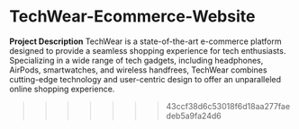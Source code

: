 # TechWear-Ecommerce-Website

**Project Description**
TechWear is a state-of-the-art e-commerce platform designed to provide a seamless shopping experience for tech enthusiasts. Specializing in a wide range of tech gadgets, including headphones, AirPods, smartwatches, and wireless handfrees, TechWear combines cutting-edge technology and user-centric design to offer an unparalleled online shopping experience.
>>>>>>> 43ccf38d6c53018f6d18aa277faedeb5a9fa24d6
